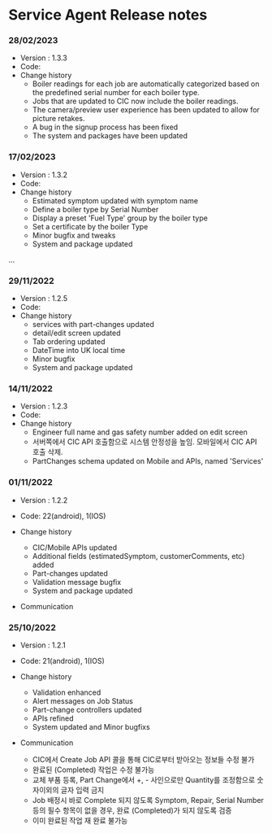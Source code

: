 # Service Agent Release notes

### 28/02/2023
- Version : 1.3.3
- Code:
- Change history
  - Boiler readings for each job are automatically categorized based on the predefined serial number for each boiler type. 
  - Jobs that are updated to CIC now include the boiler readings. 
  - The camera/preview user experience has been updated to allow for picture retakes. 
  - A bug in the signup process has been fixed
  - The system and packages have been updated  
  

### 17/02/2023
- Version : 1.3.2
- Code:
- Change history
  - Estimated symptom updated with symptom name
  - Define a boiler type by Serial Number
  - Display a preset 'Fuel Type' group by the boiler type
  - Set a certificate by the boiler Type
  - Minor bugfix and tweaks
  - System and package updated
  
...

### 29/11/2022
- Version : 1.2.5
- Code:
- Change history
  - services with part-changes updated
  - detail/edit screen updated
  - Tab ordering updated
  - DateTime into UK local time
  - Minor bugfix
  - System and package updated

### 14/11/2022
- Version : 1.2.3
- Code:
- Change history
  - Engineer full name and gas safety number added on edit screen
  - 서버쪽에서 CIC API 호출함으로 시스템 안정성을 높임. 모바일에서 CIC API 호출 삭제.
  - PartChanges schema updated on Mobile and APIs, named 'Services'

### 01/11/2022
- Version : 1.2.2
- Code: 22(android), 1(IOS)
- Change history
  - CIC/Mobile APIs updated
  - Additional fields (estimatedSymptom, customerComments, etc) added
  - Part-changes updated
  - Validation message bugfix
  - System and package updated

- Communication


### 25/10/2022
- Version : 1.2.1
- Code: 21(android), 1(IOS)
- Change history
  - Validation enhanced
  - Alert messages on Job Status
  - Part-change controllers updated
  - APIs refined
  - System updated and Minor bugfixs

- Communication
  - CIC에서 Create Job API 콜을 통해 CIC로부터 받아오는 정보들 수정 불가
  - 완료된 (Completed) 작업은 수정 불가능
  - 교체 부품 등록, Part Change에서 +, - 사인으로만 Quantity를 조정함으로 숫자이외의 글자 입력 금지
  - Job 배정시 바로 Complete 되지 않도록 Symptom, Repair, Serial Number 등의 필수 항목이 없을 경우, 완료 (Completed)가 되지 않도록 검증
  - 이미 완료된 작업 재 완료 불가능
